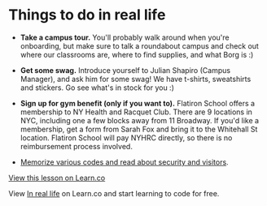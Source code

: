 # Things to do in real life

- **Take a campus tour.** You'll probably walk around when you're onboarding, but make sure to talk a roundabout campus and check out where our classrooms are, where to find supplies, and what Borg is :) 


- **Get some swag.** Introduce yourself to Julian Shapiro (Campus Manager), and ask him for some swag! We have t-shirts, sweatshirts and stickers. Go see what's in stock for you :)


- **Sign up for gym benefit (only if you want to).** Flatiron School offers a membership to NY Health and Racquet Club. There are 9 locations in NYC, including one a few blocks away from 11 Broadway. If you'd like a membership, get a form from Sarah Fox and bring it to the Whitehall St location. Flatiron School will pay NYHRC directly, so there is no reimbursement process involved.

- [Memorize various codes and read about security and visitors](https://flatiron.atlassian.net/wiki/display/OP/Security+and+Visitors).


<a href='https://learn.co/lessons/staff-onboarding-tasks-irl' data-visibility='hidden'>View this lesson on Learn.co</a>

<p class='util--hide'>View <a href='https://learn.co/lessons/staff-onboarding-tasks-irl'>In real life</a> on Learn.co and start learning to code for free.</p>
